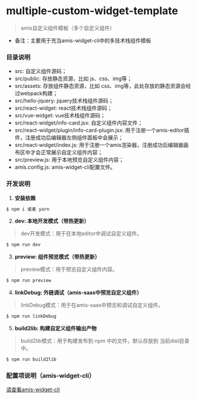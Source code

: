 # multiple-custom-widget-template
> amis自定义组件模板（多个自定义组件）
- 备注：主要用于充当amis-widget-cli中的多技术栈组件模板

### 目录说明
- src: 自定义组件源码；
- src/public: 存放静态资源，比如 js、css、img等；
- src/assets: 存放组件静态资源，比如 css、img等，此处存放的静态资源会经过webpack构建；
- src/hello-jquery: jquery技术栈组件源码；
- src/react-widget: react技术栈组件源码；
- src/vue-widget: vue技术栈组件源码；
- src/react-widget/info-card.jsx: 自定义组件内容文件；
- src/react-widget/plugin/info-card-plugin.jsx: 用于注册一个amis-editor插件，注册成功后编辑器左侧组件面板中会展示；
- src/react-widget/index.js: 用于注册一个amis渲染器，注册成功后编辑器画布区中才会正常展示自定义组件内容；
- src/preview.js: 用于本地预览自定义组件内容；
- amis.config.js: amis-widget-cli配置文件。

### 开发说明

1. **安装依赖**
```bash
$ npm i 或者 yarn
```

2. **dev: 本地开发模式（带热更新）**
> dev开发模式：用于在本地editor中调试自定义组件。
```bash
$ npm run dev
```

3. **preview: 组件预览模式（带热更新）**
> preview模式：用于预览自定义组件内容。
```bash
$ npm run preview
```

4. **linkDebug: 外链调试（amis-saas中预览自定义组件）**
> linkDebug模式：用于在amis-saas中预览和调试自定义组件。
```bash
$ npm run linkDebug
```
5. **build2lib: 构建自定义组件输出产物**
> build2lib模式：用于构建发布到 npm 中的文件，默认存放到 当前dist目录中。
```bash
$ npm run build2lib
```

### 配置项说明（amis-widget-cli）
[请查看amis-widget-cli](https://github.com/aisuda/amis-widget-cli)


